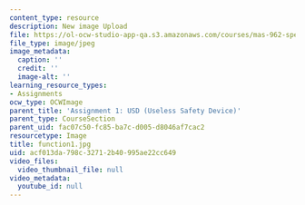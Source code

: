```yaml
---
content_type: resource
description: New image Upload
file: https://ol-ocw-studio-app-qa.s3.amazonaws.com/courses/mas-962-special-topics-new-textiles-spring-2010/acf013da798c32712b40995ae22cc649_function1.jpg
file_type: image/jpeg
image_metadata:
  caption: ''
  credit: ''
  image-alt: ''
learning_resource_types:
- Assignments
ocw_type: OCWImage
parent_title: 'Assignment 1: USD (Useless Safety Device)'
parent_type: CourseSection
parent_uid: fac07c50-fc85-ba7c-d005-d8046af7cac2
resourcetype: Image
title: function1.jpg
uid: acf013da-798c-3271-2b40-995ae22cc649
video_files:
  video_thumbnail_file: null
video_metadata:
  youtube_id: null
---
```


